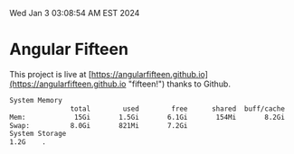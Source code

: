 Wed Jan  3 03:08:54 AM EST 2024

# Angular Fifteen


This project is live at [https://angularfifteen.github.io](https://angularfifteen.github.io "fifteen!") thanks to Github.

```bash
System Memory
               total        used        free      shared  buff/cache   available
Mem:            15Gi       1.5Gi       6.1Gi       154Mi       8.2Gi        13Gi
Swap:          8.0Gi       821Mi       7.2Gi
System Storage
1.2G	.
